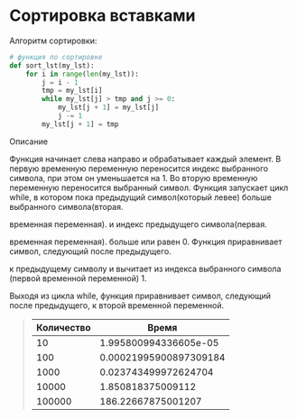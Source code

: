 # Сортировка вставками

Алгоритм сортировки:
```py
# функция по сортировке
def sort_lst(my_lst):
    for i in range(len(my_lst)):
        j = i - 1
        tmp = my_lst[i]
        while my_lst[j] > tmp and j >= 0:
            my_lst[j + 1] = my_lst[j]
            j -= 1   
        my_lst[j + 1] = tmp
```
Описание

Функция начинает слева направо и обрабатывает каждый элемент. В первую временную переменную переносится индекс выбранного символа, при этом он уменьшается на 1. Во вторую временную переменную переносится выбранный символ. Функция запускает цикл while, в котором пока предыдущий символ(который левее) больше выбранного символа(вторая.

временная переменная). и индекс предыдущего символа(первая.

временная переменная). больше или равен 0. Функция приравнивает символ, следующий после предыдущего.

к предыдущему символу и вычитает из индекса выбранного символа (первой временной переменной) 1.

Выходя из цикла while, функция приравнивает символ, следующий после предыдущего, к второй временной переменной.



> |Количество|Время|
> |-------------|----------|
> |10|1.995800994336605e-05|
> |100|0.00021995900897309184|
> |1000|0.023743499972624704|
> |10000|1.850818375009112|
> |100000|186.22667875001207|
